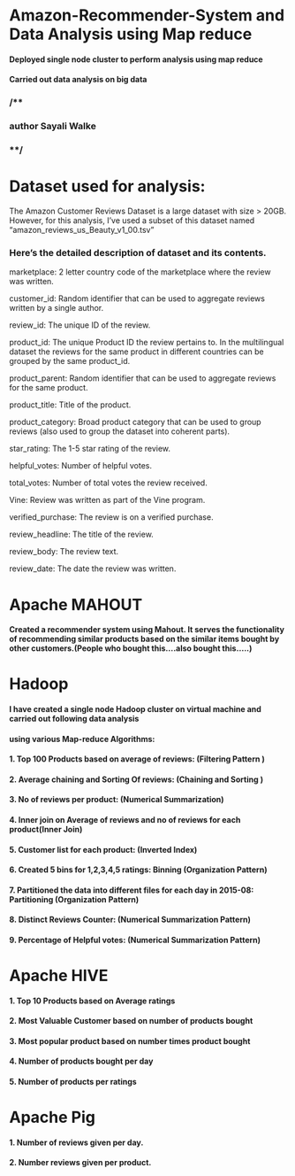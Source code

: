 # Amazon-Recommender-System and Data Analysis using Map reduce
#### Deployed single node cluster to perform analysis using map reduce
#### Carried out data analysis on big data
### /**

### author Sayali Walke

### **/

# Dataset used for analysis:
The Amazon Customer Reviews Dataset is a large dataset with size > 20GB. 
However, for this analysis, I’ve used a subset of this dataset named
“amazon_reviews_us_Beauty_v1_00.tsv” 

### Here’s the detailed description of dataset and its contents. 
marketplace: 2 letter country code of the marketplace where the review was written. 

customer_id: Random identifier that can be used to aggregate reviews written by a single author. 

review_id: The unique ID of the review. 

product_id: The unique Product ID the review pertains to. In the multilingual dataset the reviews for the same product in different countries can be grouped by the same product_id.

product_parent: Random identifier that can be used to aggregate reviews for the same product. 

product_title: Title of the product. 

product_category: Broad product category that can be used to group reviews 
(also used to group the dataset into coherent parts). 

star_rating: The 1-5 star rating of the review. 

helpful_votes: Number of helpful votes. 

total_votes: Number of total votes the review received. 

Vine: Review was written as part of the Vine program. 

verified_purchase: The review is on a verified purchase. 

review_headline: The title of the review. 

review_body: The review text. 

review_date: The date the review was written.

# Apache MAHOUT
#### Created a recommender system using Mahout. It serves the functionality of recommending similar products based on the similar items bought by other customers.(People who bought this….also bought this…..)

# Hadoop
#### I have created a single node Hadoop cluster on virtual machine and carried out following data analysis 
#### using various Map-reduce Algorithms:
#### 1.	 Top 100 Products based on average of reviews: (Filtering Pattern )
#### 2.	 Average chaining and Sorting Of reviews: (Chaining and Sorting )
#### 3.	 No of reviews per product: (Numerical Summarization)
#### 4.	 Inner join on Average of reviews and no of reviews for each product(Inner Join)
#### 5.	 Customer list for each product: (Inverted Index)
#### 6.	 Created 5 bins for 1,2,3,4,5 ratings: Binning (Organization Pattern)
#### 7.	 Partitioned the data into different files for each day in 2015-08:  Partitioning (Organization Pattern)
#### 8.	 Distinct Reviews Counter:  (Numerical Summarization Pattern)
#### 9.	Percentage of Helpful votes: (Numerical Summarization Pattern)

# Apache HIVE
#### 1. Top 10 Products based on Average ratings
#### 2.	Most Valuable Customer based on number of products bought
#### 3.	Most popular product based on number times product bought
#### 4.	Number of products bought per day
#### 5.	Number of products per ratings

# Apache Pig
#### 1.	 Number of reviews given per day.
#### 2.	 Number reviews given per product.



